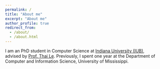 ```yaml
---
permalink: /
title: "About me"
excerpt: "About me"
author_profile: true
redirect_from: 
  - /about/
  - /about.html
---
```


I am an PhD student in Computer Science at [Indiana University (IUB)](https://luddy.indiana.edu/index.html), advised by [Prof. Thai Le](https://lethaiq.github.io/tql3/). Previously, I spent one year at the Department of Computer and Information Science, University of Mississippi.

<!-- My research interest lies in the intersection of Interpretability and Explainablity of large-scale models. -->